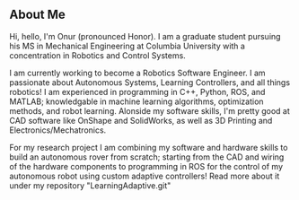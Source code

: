 ## About Me
Hi, hello, I'm Onur (pronounced Honor). I am a graduate student pursuing his MS in Mechanical Engineering at Columbia University with a concentration in Robotics and Control Systems. 

 I am currently working to become a Robotics Software Engineer. I am passionate about Autonomous Systems, Learning Controllers, and all things robotics! I am experienced in programming in C++, Python, ROS, and MATLAB; knowledgable in machine learning algorithms, optimization methods, and robot learning. Alonside my software skills, I'm pretty good at CAD software like OnShape and SolidWorks, as well as 3D Printing and Electronics/Mechatronics. 
  
For my research project I am combining my software and hardware skills to build an autonomous rover from scratch; starting from the CAD and wiring of the hardware components to programming in ROS for the control of my autonomous robot using custom adaptive controllers! Read more about it under my repository "LearningAdaptive.git"

<!---
onurcalisir27/onurcalisir27 is a ✨ special ✨ repository because its `README.md` (this file) appears on your GitHub profile.
You can click the Preview link to take a look at your changes.
--->
